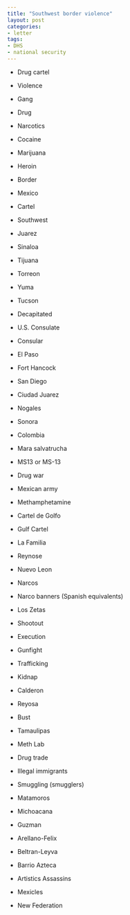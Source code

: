 ```yaml
---
title: "Southwest border violence"
layout: post
categories:
- letter
tags:
- DHS
- national security
---
```


- Drug cartel

- Violence

- Gang

- Drug

- Narcotics

- Cocaine

- Marijuana

- Heroin

- Border

- Mexico

- Cartel

- Southwest

- Juarez

- Sinaloa

- Tijuana

- Torreon

- Yuma

- Tucson

- Decapitated

- U.S. Consulate

- Consular

- El Paso

- Fort Hancock

- San Diego

- Ciudad Juarez

- Nogales

- Sonora

- Colombia

- Mara salvatrucha

- MS13 or MS-13

- Drug war

- Mexican army

- Methamphetamine

- Cartel de Golfo

- Gulf Cartel

- La Familia

- Reynose

- Nuevo Leon

- Narcos

- Narco banners (Spanish equivalents)

- Los Zetas

- Shootout

- Execution

- Gunfight

- Trafficking

- Kidnap

- Calderon

- Reyosa

- Bust

- Tamaulipas

- Meth Lab

- Drug trade

- Illegal immigrants

- Smuggling (smugglers)

- Matamoros

- Michoacana

- Guzman

- Arellano-Felix

- Beltran-Leyva

- Barrio Azteca

- Artistics Assassins

- Mexicles

- New Federation
